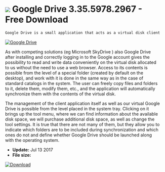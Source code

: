# ![](https://cdn.softexe.net/static/icon/b/google-drive-10947.png) Google Drive 3.35.5978.2967  - Free Download

```sh
Google Drive is a small application that acts as a virtual disk client offered as part of a service with the same name. It allows you to streamline the operations of placing files and folders in the cloud, as well as their subsequent synchronization.
```
[![Google Drive](https:https://tse2.mm.bing.net/th?id=OIP.9MSh7loXyQtHXHB71j6FkgHaEz&pid=Api)](https://softexe.net/win/internet/cloud-storage/google-drive:pRadg.html)

As with competing solutions (eg Microsoft SkyDrive ) also Google Drive after installing and correctly logging in to the Google account gives the possibility to read and write data conveniently on the virtual disk allocated to us without the need to use a web browser. Access to its contents is possible from the level of a special folder (created by default on the desktop), and work with it is done in the same way as in the case of standard catalogs in the system. The user can freely copy files and folders to it, delete them, modify them, etc., and the application will automatically synchronize them with the contents of the virtual disk.
 
 The management of the client application itself as well as our virtual Google Drive is possible from the level placed in the system tray. Clicking on it brings up the tool menu, where we can find information about the available disk space, we will purchase additional disk space, as well as change the tool settings. It is true that there are not many of them, but they allow you to indicate which folders are to be included during synchronization and which ones do not and define whether Google Drive should be launched along with the operating system.


- **Update:** Jul 13 2017
- **File size:** 

[![Download](https://cdn.softexe.net/static/img/download.png)](https://softexe.net/win/internet/cloud-storage/google-drive:pRadg.html)

